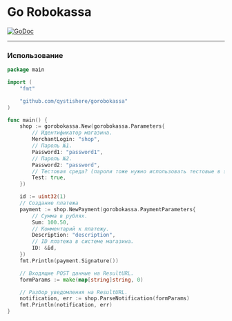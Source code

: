 # Go Robokassa
[![GoDoc](http://img.shields.io/badge/go-documentation-blue.svg?style=flat-square)](https://pkg.go.dev/github.com/qystishere/gorobokassa)

<hr>

### Использование

```go
package main

import (
	"fmt"

	"github.com/qystishere/gorobokassa"
)

func main() {
	shop := gorobokassa.New(gorobokassa.Parameters{
		// Идентификатор магазина.
		MerchantLogin: "shop",
		// Пароль №1.
		Password1: "password1",
		// Пароль №2.
		Password2: "password",
		// Тестовая среда? (пароли тоже нужно использовать тестовые в этом случае)
		Test: true,
	})

	id := uint32(1)
	// Создание платежа
	payment := shop.NewPayment(gorobokassa.PaymentParameters{
		// Сумма в рублях.
		Sum: 100.50,
		// Комментарий к платежу.
		Description: "description",
		// ID платежа в системе магазина.
		ID: &id,
	})
	fmt.Println(payment.Signature())

	// Входящие POST данные на ResultURL.
	formParams := make(map[string]string, 0)

	// Разбор уведомления на ResultURL.
	notification, err := shop.ParseNotification(formParams)
	fmt.Println(notification, err)
}

```
